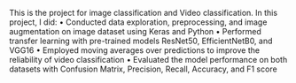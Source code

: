 This is the project for image classification and Video classification. In this project, I did:
• Conducted data exploration, preprocessing, and image augmentation on image dataset using Keras and Python
• Performed transfer learning with pre-trained models ResNet50, EfficientNetB0, and VGG16
• Employed moving averages over predictions to improve the reliability of video classification
• Evaluated the model performance on both datasets with Confusion Matrix, Precision, Recall, Accuracy, and F1 score
